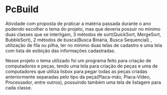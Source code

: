 # PcBuild

Atividade com proposta de praticar a matéria passada durante o ano podendo escolher o tema do projeto, mas que deveria possuir no minimo duas classes que se interligam,
3 métodos de sort(QuickSort, MergeSort, BubbleSort), 2 métodos de busca(Busca Binária, Busca Sequencial) , utilização de fila ou pilha, ter no minimo duas telas de cadastro e uma tela com lista de exibição das informações cadastradas.

Nesse projeto o tema utilizado foi um programa feito para criação de computadores e peças, tendo uma tela para criação de peças e uma de computadores que utiliza lisbox para pegar todas as peças criadas anteriormente separadas pelo tipo da peça(Placa-mão, Placa-Video, Processador, entre outros), possuindo também uma tela de listagem para cada classe.
